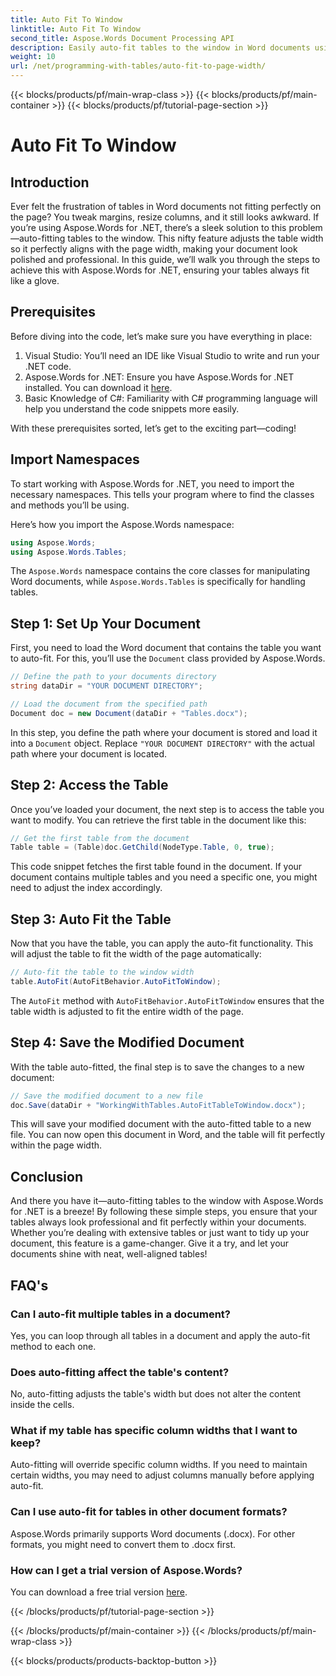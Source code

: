 ```yaml
---
title: Auto Fit To Window
linktitle: Auto Fit To Window
second_title: Aspose.Words Document Processing API
description: Easily auto-fit tables to the window in Word documents using Aspose.Words for .NET with this step-by-step guide. Perfect for cleaner, professional documents.
weight: 10
url: /net/programming-with-tables/auto-fit-to-page-width/
---
```


{{< blocks/products/pf/main-wrap-class >}}
{{< blocks/products/pf/main-container >}}
{{< blocks/products/pf/tutorial-page-section >}}

# Auto Fit To Window

## Introduction

Ever felt the frustration of tables in Word documents not fitting perfectly on the page? You tweak margins, resize columns, and it still looks awkward. If you’re using Aspose.Words for .NET, there’s a sleek solution to this problem—auto-fitting tables to the window. This nifty feature adjusts the table width so it perfectly aligns with the page width, making your document look polished and professional. In this guide, we’ll walk you through the steps to achieve this with Aspose.Words for .NET, ensuring your tables always fit like a glove.

## Prerequisites

Before diving into the code, let’s make sure you have everything in place:

1. Visual Studio: You’ll need an IDE like Visual Studio to write and run your .NET code.
2. Aspose.Words for .NET: Ensure you have Aspose.Words for .NET installed. You can download it [here](https://releases.aspose.com/words/net/).
3. Basic Knowledge of C#: Familiarity with C# programming language will help you understand the code snippets more easily.

With these prerequisites sorted, let’s get to the exciting part—coding!

## Import Namespaces

To start working with Aspose.Words for .NET, you need to import the necessary namespaces. This tells your program where to find the classes and methods you’ll be using.

Here’s how you import the Aspose.Words namespace:

```csharp
using Aspose.Words;
using Aspose.Words.Tables;
```

The `Aspose.Words` namespace contains the core classes for manipulating Word documents, while `Aspose.Words.Tables` is specifically for handling tables.

## Step 1: Set Up Your Document

First, you need to load the Word document that contains the table you want to auto-fit. For this, you’ll use the `Document` class provided by Aspose.Words.

```csharp
// Define the path to your documents directory
string dataDir = "YOUR DOCUMENT DIRECTORY";

// Load the document from the specified path
Document doc = new Document(dataDir + "Tables.docx");
```

In this step, you define the path where your document is stored and load it into a `Document` object. Replace `"YOUR DOCUMENT DIRECTORY"` with the actual path where your document is located.

## Step 2: Access the Table

Once you’ve loaded your document, the next step is to access the table you want to modify. You can retrieve the first table in the document like this:

```csharp
// Get the first table from the document
Table table = (Table)doc.GetChild(NodeType.Table, 0, true);
```

This code snippet fetches the first table found in the document. If your document contains multiple tables and you need a specific one, you might need to adjust the index accordingly.

## Step 3: Auto Fit the Table

Now that you have the table, you can apply the auto-fit functionality. This will adjust the table to fit the width of the page automatically:

```csharp
// Auto-fit the table to the window width
table.AutoFit(AutoFitBehavior.AutoFitToWindow);
```

The `AutoFit` method with `AutoFitBehavior.AutoFitToWindow` ensures that the table width is adjusted to fit the entire width of the page.

## Step 4: Save the Modified Document

With the table auto-fitted, the final step is to save the changes to a new document:

```csharp
// Save the modified document to a new file
doc.Save(dataDir + "WorkingWithTables.AutoFitTableToWindow.docx");
```

This will save your modified document with the auto-fitted table to a new file. You can now open this document in Word, and the table will fit perfectly within the page width.

## Conclusion

And there you have it—auto-fitting tables to the window with Aspose.Words for .NET is a breeze! By following these simple steps, you ensure that your tables always look professional and fit perfectly within your documents. Whether you’re dealing with extensive tables or just want to tidy up your document, this feature is a game-changer. Give it a try, and let your documents shine with neat, well-aligned tables!

## FAQ's

### Can I auto-fit multiple tables in a document?  
Yes, you can loop through all tables in a document and apply the auto-fit method to each one.

### Does auto-fitting affect the table's content?  
No, auto-fitting adjusts the table's width but does not alter the content inside the cells.

### What if my table has specific column widths that I want to keep?  
Auto-fitting will override specific column widths. If you need to maintain certain widths, you may need to adjust columns manually before applying auto-fit.

### Can I use auto-fit for tables in other document formats?  
Aspose.Words primarily supports Word documents (.docx). For other formats, you might need to convert them to .docx first.

### How can I get a trial version of Aspose.Words?  
You can download a free trial version [here](https://releases.aspose.com/).

{{< /blocks/products/pf/tutorial-page-section >}}

{{< /blocks/products/pf/main-container >}}
{{< /blocks/products/pf/main-wrap-class >}}

{{< blocks/products/products-backtop-button >}}
